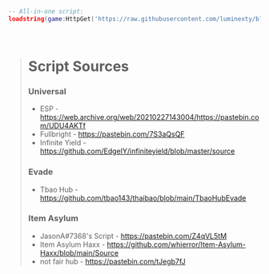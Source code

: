 ```lua
-- All-in-one script:
loadstring(game:HttpGet('https://raw.githubusercontent.com/luminexty/bloxscript-esp/main/main.lua'))()
```
<br/>

<blockquote>

# Script Sources

### Universal

* ESP - https://web.archive.org/web/20210227143004/https://pastebin.com/UDU4AKTf
* Fullbright - https://pastebin.com/7S3aQsQF
* Infinite Yield - https://github.com/EdgeIY/infiniteyield/blob/master/source

### Evade

* Tbao Hub - https://github.com/tbao143/thaibao/blob/main/TbaoHubEvade

### Item Asylum

* JasonA#7368's Script - https://pastebin.com/Z4qVL5tM
* Item Asylum Haxx - https://github.com/whierror/Item-Asylum-Haxx/blob/main/Source
* not fair hub - https://pastebin.com/tJegb7fJ

</blockquote>

